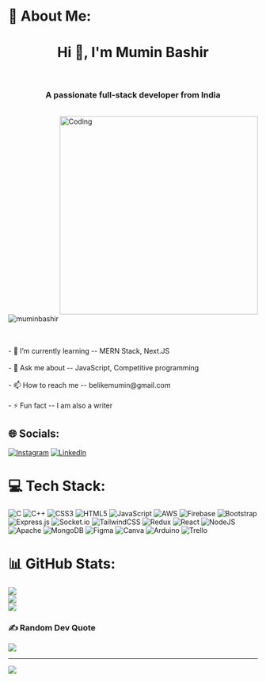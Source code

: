 # 💫 About Me: 
<h1 align="center">Hi 👋, I'm Mumin Bashir</h1><br><h3 align="center">A passionate full-stack developer from India</h3><br><img align="right" src="https://cdn.dribbble.com/users/926537/screenshots/4502924/media/18181eb39eec9784db256e246954adba.gif" alt="Coding" width="400"><br><br><p align="left"> <img src="https://komarev.com/ghpvc/?username=muminbashir&label=Profile%20views&color=0e75b6&style=flat" alt="muminbashir" /> </p><br><br>- 🌱 I’m currently learning --  MERN Stack, Next.JS  <br><br>- 💬 Ask me about --  JavaScript, Competitive programming  <br><br>- 📫 How to reach me -- belikemumin@gmail.com  <br><br>- ⚡ Fun fact --  I am also a writer  



## 🌐 Socials:
[![Instagram](https://img.shields.io/badge/Instagram-%23E4405F.svg?logo=Instagram&logoColor=white)](https://instagram.com/mumin_bashir) [![LinkedIn](https://img.shields.io/badge/LinkedIn-%230077B5.svg?logo=linkedin&logoColor=white)](https://linkedin.com/in/mumin-bashir) 

# 💻 Tech Stack:
![C](https://img.shields.io/badge/c-%2300599C.svg?style=for-the-badge&logo=c&logoColor=white) ![C++](https://img.shields.io/badge/c++-%2300599C.svg?style=for-the-badge&logo=c%2B%2B&logoColor=white) ![CSS3](https://img.shields.io/badge/css3-%231572B6.svg?style=for-the-badge&logo=css3&logoColor=white) ![HTML5](https://img.shields.io/badge/html5-%23E34F26.svg?style=for-the-badge&logo=html5&logoColor=white) ![JavaScript](https://img.shields.io/badge/javascript-%23323330.svg?style=for-the-badge&logo=javascript&logoColor=%23F7DF1E) ![AWS](https://img.shields.io/badge/AWS-%23FF9900.svg?style=for-the-badge&logo=amazon-aws&logoColor=white) ![Firebase](https://img.shields.io/badge/firebase-%23039BE5.svg?style=for-the-badge&logo=firebase) ![Bootstrap](https://img.shields.io/badge/bootstrap-%23563D7C.svg?style=for-the-badge&logo=bootstrap&logoColor=white) ![Express.js](https://img.shields.io/badge/express.js-%23404d59.svg?style=for-the-badge&logo=express&logoColor=%2361DAFB) ![Socket.io](https://img.shields.io/badge/Socket.io-black?style=for-the-badge&logo=socket.io&badgeColor=010101) ![TailwindCSS](https://img.shields.io/badge/tailwindcss-%2338B2AC.svg?style=for-the-badge&logo=tailwind-css&logoColor=white) ![Redux](https://img.shields.io/badge/redux-%23593d88.svg?style=for-the-badge&logo=redux&logoColor=white) ![React](https://img.shields.io/badge/react-%2320232a.svg?style=for-the-badge&logo=react&logoColor=%2361DAFB) ![NodeJS](https://img.shields.io/badge/node.js-6DA55F?style=for-the-badge&logo=node.js&logoColor=white) ![Apache](https://img.shields.io/badge/apache-%23D42029.svg?style=for-the-badge&logo=apache&logoColor=white) ![MongoDB](https://img.shields.io/badge/MongoDB-%234ea94b.svg?style=for-the-badge&logo=mongodb&logoColor=white) 	![Figma](https://img.shields.io/badge/figma-%23F24E1E.svg?style=for-the-badge&logo=figma&logoColor=white) ![Canva](https://img.shields.io/badge/Canva-%2300C4CC.svg?style=for-the-badge&logo=Canva&logoColor=white) ![Arduino](https://img.shields.io/badge/-Arduino-00979D?style=for-the-badge&logo=Arduino&logoColor=white) ![Trello](https://img.shields.io/badge/Trello-%23026AA7.svg?style=for-the-badge&logo=Trello&logoColor=white)
# 📊 GitHub Stats:
![](https://github-readme-stats.vercel.app/api?username=MuminBashir&theme=react&hide_border=false&include_all_commits=false&count_private=false)<br/>
![](https://github-readme-streak-stats.herokuapp.com/?user=MuminBashir&theme=react&hide_border=false)<br/>
![](https://github-readme-stats.vercel.app/api/top-langs/?username=MuminBashir&theme=react&hide_border=false&include_all_commits=false&count_private=false&layout=compact)

### ✍️ Random Dev Quote
![](https://quotes-github-readme.vercel.app/api?type=horizontal&theme=tokyonight)

---
[![](https://visitcount.itsvg.in/api?id=MuminBashir&icon=0&color=0)](https://visitcount.itsvg.in)

<!-- Proudly created with GPRM ( https://gprm.itsvg.in ) -->

